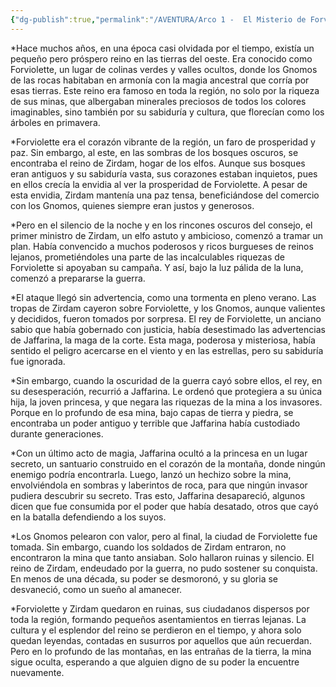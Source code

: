 ```yaml
---
{"dg-publish":true,"permalink":"/AVENTURA/Arco 1 -  El Misterio de Forviolette/Eventos/Guerra de la mina/"}
---
```


*Hace muchos años, en una época casi olvidada por el tiempo, existía un pequeño pero próspero reino en las tierras del oeste. Era conocido como Forviolette, un lugar de colinas verdes y valles ocultos, donde los Gnomos de las rocas habitaban en armonía con la magia ancestral que corría por esas tierras. Este reino era famoso en toda la región, no solo por la riqueza de sus minas, que albergaban minerales preciosos de todos los colores imaginables, sino también por su sabiduría y cultura, que florecían como los árboles en primavera.

*Forviolette era el corazón vibrante de la región, un faro de prosperidad y paz. Sin embargo, al este, en las sombras de los bosques oscuros, se encontraba el reino de Zirdam, hogar de los elfos. Aunque sus bosques eran antiguos y su sabiduría vasta, sus corazones estaban inquietos, pues en ellos crecía la envidia al ver la prosperidad de Forviolette. A pesar de esta envidia, Zirdam mantenía una paz tensa, beneficiándose del comercio con los Gnomos, quienes siempre eran justos y generosos.

*Pero en el silencio de la noche y en los rincones oscuros del consejo, el primer ministro de Zirdam, un elfo astuto y ambicioso, comenzó a tramar un plan. Había convencido a muchos poderosos y ricos burgueses de reinos lejanos, prometiéndoles una parte de las incalculables riquezas de Forviolette si apoyaban su campaña. Y así, bajo la luz pálida de la luna, comenzó a prepararse la guerra.

*El ataque llegó sin advertencia, como una tormenta en pleno verano. Las tropas de Zirdam cayeron sobre Forviolette, y los Gnomos, aunque valientes y decididos, fueron tomados por sorpresa. El rey de Forviolette, un anciano sabio que había gobernado con justicia, había desestimado las advertencias de Jaffarina, la maga de la corte. Esta maga, poderosa y misteriosa, había sentido el peligro acercarse en el viento y en las estrellas, pero su sabiduría fue ignorada.

*Sin embargo, cuando la oscuridad de la guerra cayó sobre ellos, el rey, en su desesperación, recurrió a Jaffarina. Le ordenó que protegiera a su única hija, la joven princesa, y que negara las riquezas de la mina a los invasores. Porque en lo profundo de esa mina, bajo capas de tierra y piedra, se encontraba un poder antiguo y terrible que Jaffarina había custodiado durante generaciones.

*Con un último acto de magia, Jaffarina ocultó a la princesa en un lugar secreto, un santuario construido en el corazón de la montaña, donde ningún enemigo podría encontrarla. Luego, lanzó un hechizo sobre la mina, envolviéndola en sombras y laberintos de roca, para que ningún invasor pudiera descubrir su secreto. Tras esto, Jaffarina desapareció, algunos dicen que fue consumida por el poder que había desatado, otros que cayó en la batalla defendiendo a los suyos.

*Los Gnomos pelearon con valor, pero al final, la ciudad de Forviolette fue tomada. Sin embargo, cuando los soldados de Zirdam entraron, no encontraron la mina que tanto ansiaban. Solo hallaron ruinas y silencio. El reino de Zirdam, endeudado por la guerra, no pudo sostener su conquista. En menos de una década, su poder se desmoronó, y su gloria se desvaneció, como un sueño al amanecer.

*Forviolette y Zirdam quedaron en ruinas, sus ciudadanos dispersos por toda la región, formando pequeños asentamientos en tierras lejanas. La cultura y el esplendor del reino se perdieron en el tiempo, y ahora solo quedan leyendas, contadas en susurros por aquellos que aún recuerdan. Pero en lo profundo de las montañas, en las entrañas de la tierra, la mina sigue oculta, esperando a que alguien digno de su poder la encuentre nuevamente.